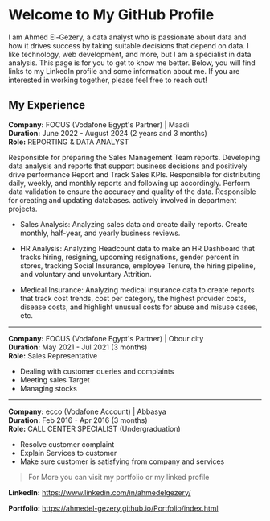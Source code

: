 # Welcome to My GitHub Profile

I am Ahmed El-Gezery, a data analyst who is passionate about data and how it drives success by taking suitable decisions that depend on data. I like technology, web development, and more, but I am a specialist in data analysis.
This page is for you to get to know me better. Below, you will find links to my LinkedIn profile and some information about me. If you are interested in working together, please feel free to reach out!


## My Experience
**Company:** FOCUS (Vodafone Egypt's Partner) | Maadi  
**Duration:** June 2022 - August 2024 (2 years and 3 months)  
**Role:** REPORTING & DATA ANALYST

Responsible for preparing the Sales Management Team reports.
Developing data analysis and reports that support business decisions and positively drive performance
Report and Track Sales KPIs.
Responsible for distributing daily, weekly, and monthly reports and following up accordingly.
Perform data validation to ensure the accuracy and quality of the data.
Responsible for creating and updating databases.
actively involved in department projects.

- Sales Analysis: Analyzing sales data and create daily reports. Create monthly, half-year, and yearly business reviews.

- HR Analysis: Analyzing Headcount data to make an HR Dashboard that tracks hiring, resigning, upcoming resignations, gender percent in stores, tracking Social Insurance, employee Tenure, the hiring pipeline, and voluntary and unvoluntary Attrition.

- Medical Insurance: Analyzing medical insurance data to create reports that track cost trends, cost per category, the highest provider costs, disease costs, and highlight unusual costs for abuse and misuse cases, etc.

***

**Company:** FOCUS (Vodafone Egypt's Partner) | Obour city  
**Duration:** May 2021 - Jul 2021 (3 months)  
**Role:** Sales Representative 

- Dealing with customer queries and complaints
- Meeting sales Target
- Managing stocks
***
**Company:** ecco (Vodafone Account) | Abbasya  
**Duration:** Feb 2016 - Apr 2016 (3 months)  
**Role:** CALL CENTER SPECIALIST (Undergraduation)
- Resolve customer complaint
- Explain Services to customer
- Make sure customer is satisfying from company and services

> For More you can visit my portfolio or my linked profile

**LinkedIn:** https://www.linkedin.com/in/ahmedelgezery/

**Portfolio:** https://ahmedel-gezery.github.io/Portfolio/index.html
